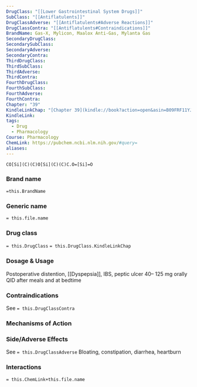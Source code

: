 ```yaml
---
DrugClass: "[[Lower Gastrointestinal System Drugs]]"
SubClass: "[[Antiflatulents]]"
DrugClassAdverse: "[[Antiflatulents#Adverse Reactions]]"
DrugClassContra: "[[Antiflatulents#Contraindications]]"
BrandName: Gas-X, Mylicon, Maalox Anti-Gas, Mylanta Gas
SecondaryDrugClass: 
SecondarySubClass: 
SecondaryAdverse: 
SecondaryContra: 
ThirdDrugClass: 
ThirdSubClass: 
ThirdAdverse: 
ThirdContra: 
FourthDrugClass: 
FourthSubClass: 
FourthAdverse: 
FourthContra: 
Chapter: "39"
KindleLinkChap: "[Chapter 39](kindle://book?action=open&asin=B09FRF11YJ&location=22145)"
KindleLink: 
tags:
  - Drug
  - Pharmacology
Course: Pharmacology
ChemLink: https://pubchem.ncbi.nlm.nih.gov/#query=
aliases:
---
```

```smiles
CO[Si](C)(C)O[Si](C)(C)C.O=[Si]=O
```

### Brand name
`=this.BrandName`

### Generic name
`= this.file.name`

### Drug class 
`= this.DrugClass`
	`= this.DrugClass.KindleLinkChap`

### Dosage & Usage
Postoperative distention, [[Dyspepsia]], IBS, peptic ulcer
40– 125 mg orally QID after meals and at bedtime

### Contraindications
See `= this.DrugClassContra`

### Mechanisms of Action


### Side/Adverse Effects
See `= this.DrugClassAdverse`
Bloating, constipation, diarrhea, heartburn

### Interactions

`= this.ChemLink+this.file.name`

